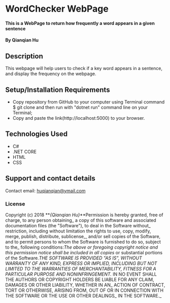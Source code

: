 # WordChecker WebPage

#### This is a WebPage to return how frequently a word appears in a given sentence

#### By Qianqian Hu

## Description

This webpage will help users to check if a key word appears in a sentence, and display the frequency on the webpage.

## Setup/Installation Requirements

* Copy repository from GitHub to your computer using Terminal command $ git clone and then run with "dotnet run" command line on your Terminal;
* Copy and paste the link(http://localhost:5000) to your browser.


## Technologies Used

* C#
* .NET CORE
* HTML
* CSS

## Support and contact details

Contact email: huqianqian@ymail.com

### License

Copyright (c) 2018 **_{Qianqian Hu}_**Permission is hereby granted, free of charge, to any person obtaining_
a copy of this software and associated documentation files (the "Software"), to deal in the Software without_
restriction, including without limitation the rights to use, copy, modify, merge, publish, distribute, sublicense,_
and/or sell copies of the Software, and to permit persons to whom the Software is furnished to do so, subject to the_
following conditions:_The above or foregoing copyright notice and this permission notice shall be included in all copies_
or substantial portions of the Software.__THE SOFTWARE IS PROVIDED "AS IS", WITHOUT WARRANTY OF ANY KIND, EXPRESS OR IMPLIED,_
INCLUDING BUT NOT LIMITED TO THE WARRANTIES OF MERCHANTABILITY, FITNESS FOR A PARTICULAR PURPOSE AND NONINFRINGEMENT._
IN NO EVENT SHALL THE AUTHORS OR COPYRIGHT HOLDERS BE LIABLE FOR ANY CLAIM, DAMAGES OR OTHER LIABILITY, WHETHER IN AN_
ACTION OF CONTRACT, TORT OR OTHERWISE, ARISING FROM, OUT OF OR IN CONNECTION WITH THE SOFTWARE OR THE USE OR OTHER DEALINGS_
IN THE SOFTWARE._
